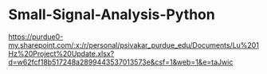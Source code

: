 # Small-Signal-Analysis-Python
https://purdue0-my.sharepoint.com/:x:/r/personal/psivakar_purdue_edu/Documents/Lu%201Hz%20Project%20Update.xlsx?d=w62fcf18b517248a2899443537013573e&csf=1&web=1&e=taJwic
